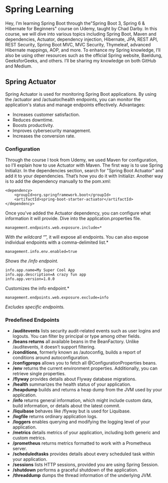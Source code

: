 # Spring Learning

Hey, I’m learning Spring Boot through the"Spring Boot 3, Spring 6 & Hibernate for Beginners" course on Udemy, taught by Chad Darby. 
In this course, we will dive into various topics including Spring Boot, Maven and dependencies, Actuator, dependency injection, Hibernate, JPA, REST API, REST Security,
Spring Boot MVC, MVC Security, Thymeleaf, advanced Hibernate mappings, AOP, and more. To enhance my Spring knowledge, 
I’ll also be using other resources such as the official Spring website, Baeldung, GeeksforGeeks, and others. I’ll be sharing my knowledge on both GitHub and Medium.

## Spring Actuator
Spring Actuator is used for monitoring Spring Boot applications. By using the /actuator and /actuator/health endpoints, you can monitor the application's status and manage endpoints effectively.
Advantages:
* Increases customer satisfaction.
* Reduces downtime.
* Boosts productivity.
* Improves cybersecurity management.
* Increases the conversion rate.

### Configuration
Through the course I took from Udemy, we used Maven for configuration, so I’ll explain how to use Actuator with Maven.
The first way is to use Spring Initializr. In the dependencies section, search for "Spring Boot Actuator" and add it to your dependencies. That’s how you do it with Initializr.
Another way is to add the dependency manually to the pom.xml:

```
<dependency>
    <groupId>org.springframework.boot</groupId>
    <artifactId>spring-boot-starter-actuator</artifactId> 
</dependency>
```

Once you've added the Actuator dependency, you can configure what information it will provide. Dive into the application.properties file.
```
management.endpoints.web.exposure.include=*
```

*With the wildcard “*”, it will expose all endpoints. You can also expose individual endpoints with a comma-delimited list.*

```
management.info.env.enabled=true
```
*Shows the /info endpoint.*

```
info.app.name=My Super Cool App
info.app.description=A crazy fun app
info.app.version=1.0.0
```
Customizes the info endpoint.*

```
management.endpoints.web.exposure.exclude=info
```

*Excludes specific endpoints.*

### Predefined Endpoints
- **/auditevents** lists security audit-related events such as user logins and logouts. You can filter by principal or type among other fields.
- **/beans returns** all available beans in the BeanFactory. Unlike /auditevents, it doesn’t support filtering.
- **/conditions**, formerly known as /autoconfig, builds a report of conditions around autoconfiguration.
- **/configprops** allows you to fetch all @ConfigurationProperties beans.
- **/env** returns the current environment properties. Additionally, you can retrieve single properties.
- **/flyway** provides details about Flyway database migrations.
- **/health** summarizes the health status of your application.
- **/heapdump** builds and returns a heap dump from the JVM used by your application.
- **/info** returns general information, which might include custom data, build information, or details about the latest commit.
- **/liquibase** behaves like /flyway but is used for Liquibase.
- **/logfile** returns ordinary application logs.
- **/loggers** enables querying and modifying the logging level of your application.
- **/metrics** details metrics of your application, including both generic and custom metrics.
- **/prometheus** returns metrics formatted to work with a Prometheus server.
- **/scheduledtasks** provides details about every scheduled task within your application.
- **/sessions** lists HTTP sessions, provided you are using Spring Session.
- **/shutdown** performs a graceful shutdown of the application.
- **/threaddump** dumps the thread information of the underlying JVM.


